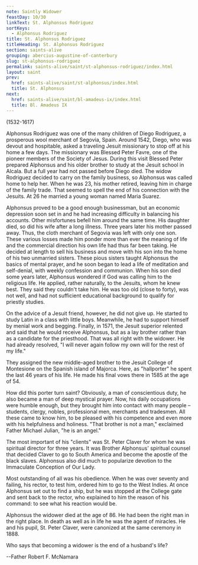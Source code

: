 ```yaml
---
note: Saintly Widower
feastDay: 10/30
linkText: St. Alphonsus Rodriguez
sortKeys:
  - Alphonsus Rodriguez
title: St. Alphonsus Rodriguez
titleHeading: St. Alphonsus Rodriguez
section: saints-alive
grouping: abercius-augustine-of-canterbury
slug: st-alphonsus-rodriguez
permalink: saints-alive/saint/st-alphonsus-rodriguez/index.html
layout: saint
prev:
  href: saints-alive/saint/st-alphonsus/index.html
  title: St. Alphonsus
next:
  href: saints-alive/saint/bl-amadeus-ix/index.html
  title: Bl. Amadeus IX
---
```

(1532-1617)

Alphonsus Rodriguez was one of the many children of Diego Rodriguez, a prosperous wool merchant of Segovia, Spain. Around 1542, Diego, who was devout and hospitable, asked a traveling Jesuit missionary to stop off at his home a few days. The missionary was Blessed Peter Favre, one of the pioneer members of the Society of Jesus. During this visit Blessed Peter prepared Alphonsus and his older brother to study at the Jesuit school in Alcala. But a full year had not passed before Diego died. The widow Rodriguez decided to carry on the family business, so Alphonsus was called home to help her. When he was 23, his mother retired, leaving him in charge of the family trade. That seemed to spell the end of his connection with the Jesuits. At 26 he married a young woman named Maria Suarez.

Alphonsus proved to be a good enough businessman, but an economic depression soon set in and he had increasing difficulty in balancing his accounts. Other misfortunes befell him around the same time. His daughter died, so did his wife after a long illness. Three years later his mother passed away. Thus, the cloth merchant of Segovia was left with only one son. These various losses made him ponder more than ever the meaning of life and the commercial direction his own life had thus far been taking. He decided at length to sell his business and move with his son into the home of his two unmarried sisters. These pious sisters taught Alphonsus the basics of mental prayer, and he soon began to lead a life of meditation and self-denial, with weekly confession and communion. When his son died some years later, Alphonsus wondered if God was calling him to the religious life. He applied, rather naturally, to the Jesuits, whom he knew best. They said they couldn't take him. He was too old (close to forty), was not well, and had not sufficient educational background to qualify for priestly studies.

On the advice of a Jesuit friend, however, he did not give up. He started to study Latin in a class with little boys. Meanwhile, he had to support himself by menial work and begging. Finally, in 1571, the Jesuit superior relented and said that he would receive Alphonsus, but as a lay brother rather than as a candidate for the priesthood. That was all right with the widower. He had already resolved, "I will never again follow my own will for the rest of my life."

They assigned the new middle-aged brother to the Jesuit College of Montesione on the Spanish island of Majorca. Here, as "hallporter" he spent the last 46 years of his life. He made his final vows there in 1585 at the age of 54.

How did this porter turn saint? Obviously, a man of conscientious duty, he also became a man of deep mystical prayer. Now, his daily occupations were humble enough, but they brought him into contact with many people – students, clergy, nobles, professional men, merchants and tradesmen. All these came to know him, to be pleased with his competence and even more with his helpfulness and holiness. "That brother is not a man," exclaimed Father Michael Julian, "he is an angel."

The most important of his "clients" was St. Peter Claver for whom he was spiritual director for three years. It was Brother Alphonsus' spiritual counsel that decided Claver to go to South America and become the apostle of the black slaves. Alphonsus also did much to popularize devotion to the Immaculate Conception of Our Lady.

Most outstanding of all was his obedience. When he was over seventy and failing, his rector, to test him, ordered him to go to the West Indies. At once Alphonsus set out to find a ship, but he was stopped at the College gate and sent back to the rector, who explained to him the reason of his command: to see what his reaction would be.

Alphonsus the widower died at the age of 86. He had been the right man in the right place. In death as well as in life he was the agent of miracles. He and his pupil, St. Peter Claver, were canonized at the same ceremony in 1888.

Who says that becoming a widower is the end of a husband's life?

\--Father Robert F. McNamara